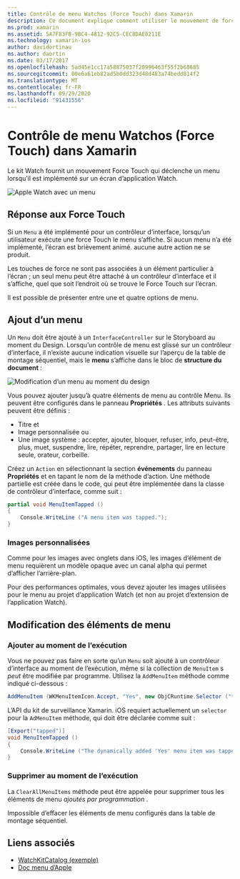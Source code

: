 ```yaml
---
title: Contrôle de menu Watchos (Force Touch) dans Xamarin
description: Ce document explique comment utiliser le mouvement de force tactile Watchos dans Xamarin. Il explique comment répondre à une pression tactile, comment ajouter un menu et comment modifier les éléments de menu.
ms.prod: xamarin
ms.assetid: 5A7F83FB-9BC4-4812-92C5-CEC8DAE8211E
ms.technology: xamarin-ios
author: davidortinau
ms.author: daortin
ms.date: 03/17/2017
ms.openlocfilehash: 5ad45e1cc17a58875037f20996463f55f2b68685
ms.sourcegitcommit: 00e6a61eb82ad5b0dd323d48d483a74bedd814f2
ms.translationtype: MT
ms.contentlocale: fr-FR
ms.lasthandoff: 09/29/2020
ms.locfileid: "91431556"
---
```

# <a name="watchos-menu-control-force-touch-in-xamarin"></a>Contrôle de menu Watchos (Force Touch) dans Xamarin

Le kit Watch fournit un mouvement Force Touch qui déclenche un menu lorsqu’il est implémenté sur un écran d’application Watch.

![Apple Watch avec un menu](menu-images/menu.png)
<!-- watch image courtesy of http://infinitapps.com/bezel/ -->

## <a name="responding-to-force-touch"></a>Réponse aux Force Touch

Si un `Menu` a été implémenté pour un contrôleur d’interface, lorsqu’un utilisateur exécute une force Touch le menu s’affiche. Si aucun menu n’a été implémenté, l’écran est brièvement animé. aucune autre action ne se produit.

Les touches de force ne sont pas associées à un élément particulier à l’écran ; un seul menu peut être attaché à un contrôleur d’interface et il s’affiche, quel que soit l’endroit où se trouve le Force Touch sur l’écran.

Il est possible de présenter entre une et quatre options de menu.

## <a name="adding-a-menu"></a>Ajout d’un menu

Un `Menu` doit être ajouté à un `InterfaceController` sur le Storyboard au moment du Design. Lorsqu’un contrôle de menu est glissé sur un contrôleur d’interface, il n’existe aucune indication visuelle sur l’aperçu de la table de montage séquentiel, mais le **menu** s’affiche dans le bloc de **structure du document** :

![Modification d’un menu au moment du design](menu-images/menu-action.png)

Vous pouvez ajouter jusqu’à quatre éléments de menu au contrôle Menu. Ils peuvent être configurés dans le panneau **Propriétés** . Les attributs suivants peuvent être définis :

- Titre et
- Image personnalisée ou
- Une image système : accepter, ajouter, bloquer, refuser, info, peut-être, plus, muet, suspendre, lire, répéter, reprendre, partager, lire en lecture seule, orateur, corbeille.

Créez un `Action` en sélectionnant la section **événements** du panneau **Propriétés** et en tapant le nom de la méthode d’action. Une méthode partielle est créée dans le code, qui peut être implémentée dans la classe de contrôleur d’interface, comme suit :

```csharp
partial void MenuItemTapped ()
{
    Console.WriteLine ("A menu item was tapped.");
}
```

### <a name="custom-images"></a>Images personnalisées

Comme pour les images avec onglets dans iOS, les images d’élément de menu requièrent un modèle opaque avec un canal alpha qui permet d’afficher l’arrière-plan.

Pour des performances optimales, vous devez ajouter les images utilisées pour le menu au projet d’application Watch (et non au projet d’extension de l’application Watch).

## <a name="changing-the-menu-items"></a>Modification des éléments de menu

<!--
### Design Time Items

Menu items added the storyboard can be shown and hidden programmatically.
-->

### <a name="adding-at-runtime"></a>Ajouter au moment de l’exécution

Vous ne pouvez pas faire en sorte qu’un `Menu` soit ajouté à un contrôleur d’interface au moment de l’exécution, même si la collection de `MenuItem` s *peut* être modifiée par programme.
Utilisez la `AddMenuItem` méthode comme indiqué ci-dessous :

```csharp
AddMenuItem (WKMenuItemIcon.Accept, "Yes", new ObjCRuntime.Selector ("tapped"));
```

L’API du kit de surveillance Xamarin. iOS requiert actuellement un `selector` pour la `AdMenuItem` méthode, qui doit être déclarée comme suit :

```csharp
[Export("tapped")]
void MenuItemTapped ()
{
    Console.WriteLine ("The dynamically added 'Yes' menu item was tapped.");
}
```

### <a name="removing-at-runtime"></a>Supprimer au moment de l’exécution

La `ClearAllMenuItems` méthode peut être appelée pour supprimer tous les éléments de menu *ajoutés par programmation* .

Impossible d’effacer les éléments de menu configurés dans la table de montage séquentiel.

## <a name="related-links"></a>Liens associés

- [WatchKitCatalog (exemple)](/samples/xamarin/ios-samples/watchos-watchkitcatalog)
- [Doc menu d’Apple](https://developer.apple.com/library/prerelease/ios/documentation/General/Conceptual/WatchKitProgrammingGuide/Menus.html)